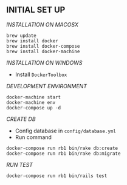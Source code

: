 ## INITIAL SET UP

*INSTALLATION ON MACOSX*

```
brew update
brew install docker
brew install docker-compose
brew install docker-machine
```

*INSTALLATION ON WINDOWS*

- Install `DockerToolbox`

*DEVELOPMENT ENVIRONMENT*

```
docker-machine start
docker-machine env
docker-compose up -d
```

*CREATE DB*

- Config database in `config/database.yml`
- Run command
```
docker-compose run rb1 bin/rake db:create
docker-compose run rb1 bin/rake db:migrate
```

*RUN TEST*

```
docker-compose run rb1 bin/rails test
```

